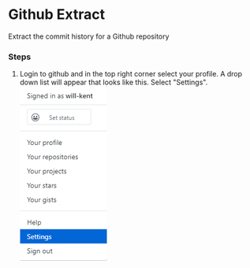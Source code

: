 # Github Extract
Extract the commit history for a Github repository

### Steps
1. Login to github and in the top right corner select your profile. A drop down list will appear that looks like this. Select "Settings".  
![](Settings.png)
